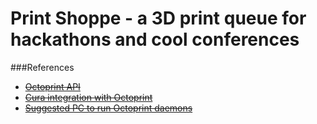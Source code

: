 # Print Shoppe - a 3D print queue for hackathons and cool conferences

###References 
+ ~~[Octoprint API](http://docs.octoprint.org/en/latest/api/)~~
+ ~~[Cura integration with Octoprint](https://github.com/foosel/OctoPrint/wiki/Cura-Integration)~~
+ ~~[Suggested PC to run Octoprint daemons](http://www.amazon.com/Asus-VivoPC-VM40B-02-ASUS-Desktop/dp/B00KU54KPQ/ref=sr_1_5?s=pc&ie=UTF8&qid=1408691831&sr=1-5#productDetails)~~